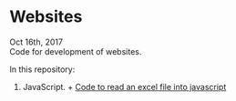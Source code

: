 # Websites
Oct 16th, 2017<br>
Code for development of websites.<br>

In this repository:<br>
  1. JavaScript.
    + [Code to read an excel file into javascript](https://github.com/Javierod/Websites/blob/master/ReadingExcelFiles(.xlsx)intoJavaScript.md)
